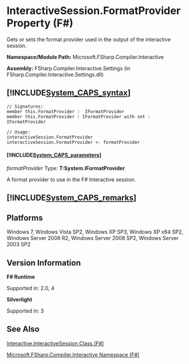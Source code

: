 # InteractiveSession.FormatProvider Property (F#)

Gets or sets the format provider used in the output of the interactive session.

**Namespace/Module Path:** Microsoft.FSharp.Compiler.Interactive

**Assembly:** FSharp.Compiler.Interactive.Settings (in FSharp.Compiler.Interactive.Settings.dll)


## [!INCLUDE[System_CAPS_syntax](//System/Token/System_CAPS_syntax_md.md)]

```
// Signatures:
member this.FormatProvider :  IFormatProvider
member this.FormatProvider : IFormatProvider with set :  IFormatProvider

// Usage:
interactiveSession.FormatProvider
interactiveSession.FormatProvider <- formatProvider
```

#### [!INCLUDE[System_CAPS_parameters](//System/Token/System_CAPS_parameters_md.md)]
*formatProvider*
Type: **T:System.IFormatProvider**


A format provider to use in the F# Interactive session.




## [!INCLUDE[System_CAPS_remarks](//System/Token/System_CAPS_remarks_md.md)]

## Platforms
Windows 7, Windows Vista SP2, Windows XP SP3, Windows XP x64 SP2, Windows Server 2008 R2, Windows Server 2008 SP2, Windows Server 2003 SP2


## Version Information
**F# Runtime**

Supported in: 2.0, 4

**Silverlight**

Supported in: 3


## See Also
[Interactive.InteractiveSession Class &#40;F&#35;&#41;](Interactive.InteractiveSession+Class+28%F%2329%.md)

[Microsoft.FSharp.Compiler.Interactive Namespace &#40;F&#35;&#41;](Microsoft.FSharp.Compiler.Interactive+Namespace+28%F%2329%.md)

